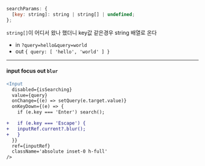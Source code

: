 ```jsx
searchParams: {
  [key: string]: string | string[] | undefined;
};
```
`string[]`이 어디서 왔나 했더니 key값 같은경우 string 배열로 온다 
- in `?query=hello&query=world`
- out `{ query: [ 'hello', 'world' ] }`

<hr/>

#### input focus out `blur`

```diff
<Input
  disabled={isSearching}
  value={query}
  onChange={(e) => setQuery(e.target.value)}
  onKeyDown={(e) => {
    if (e.key === 'Enter') search();

+   if (e.key === 'Escape') {
+   inputRef.current?.blur();
+   }
  }}
  ref={inputRef}
  className='absolute inset-0 h-full'
/>
```